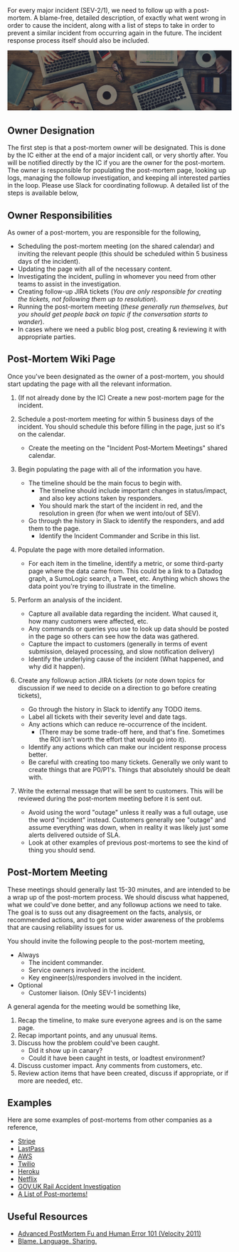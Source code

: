 For every major incident (SEV-2/1), we need to follow up with a post-mortem. A blame-free, detailed description, of exactly what went wrong in order to cause the incident, along with a list of steps to take in order to prevent a similar incident from occurring again in the future. The incident response process itself should also be included.

![Post-Mortem](../assets/img/headers/pagerduty_post_mortem.jpg)

## Owner Designation
The first step is that a post-mortem owner will be designated. This is done by the IC either at the end of a major incident call, or very shortly after. You will be notified directly by the IC if you are the owner for the post-mortem. The owner is responsible for populating the post-mortem page, looking up logs, managing the followup investigation, and keeping all interested parties in the loop. Please use Slack for coordinating followup. A detailed list of the steps is available below,

## Owner Responsibilities
As owner of a post-mortem, you are responsible for the following,

* Scheduling the post-mortem meeting (on the shared calendar) and inviting the relevant people (this should be scheduled within 5 business days of the incident).
* Updating the page with all of the necessary content.
* Investigating the incident, pulling in whomever you need from other teams to assist in the investigation.
* Creating follow-up JIRA tickets (_You are only responsible for creating the tickets, not following them up to resolution_).
* Running the post-mortem meeting (_these generally run themselves, but you should get people back on topic if the conversation starts to wander_).
* In cases where we need a public blog post, creating & reviewing it with appropriate parties.

## Post-Mortem Wiki Page
Once you've been designated as the owner of a post-mortem, you should start updating the page with all the relevant information.

1. (If not already done by the IC) Create a new post-mortem page for the incident.

1. Schedule a post-mortem meeting for within 5 business days of the incident. You should schedule this before filling in the page, just so it's on the calendar.
    * Create the meeting on the "Incident Post-Mortem Meetings" shared calendar.

1. Begin populating the page with all of the information you have.
    * The timeline should be the main focus to begin with.
        * The timeline should include important changes in status/impact, and also key actions taken by responders.
        * You should mark the start of the incident in red, and the resolution in green (for when we went into/out of SEV).
    * Go through the history in Slack to identify the responders, and add them to the page.
        * Identify the Incident Commander and Scribe in this list.

1. Populate the page with more detailed information.
    * For each item in the timeline, identify a metric, or some third-party page where the data came from. This could be a link to a Datadog graph, a SumoLogic search, a Tweet, etc. Anything which shows the data point you're trying to illustrate in the timeline.

1. Perform an analysis of the incident.
    * Capture all available data regarding the incident. What caused it, how many customers were affected, etc.
    * Any commands or queries you use to look up data should be posted in the page so others can see how the data was gathered.
    * Capture the impact to customers (generally in terms of event submission, delayed processing, and slow notification delivery)
    * Identify the underlying cause of the incident (What happened, and why did it happen).

1. Create any followup action JIRA tickets (or note down topics for discussion if we need to decide on a direction to go before creating tickets),
    * Go through the history in Slack to identify any TODO items.
    * Label all tickets with their severity level and date tags.
    * Any actions which can reduce re-occurrence of the incident.
        * (There may be some trade-off here, and that's fine. Sometimes the ROI isn't worth the effort that would go into it).
    * Identify any actions which can make our incident response process better.
    * Be careful with creating too many tickets. Generally we only want to create things that are P0/P1's. Things that absolutely should be dealt with.

1. Write the external message that will be sent to customers. This will be reviewed during the post-mortem meeting before it is sent out.
    * Avoid using the word "outage" unless it really was a full outage, use the word "incident" instead. Customers generally see "outage" and assume everything was down, when in reality it was likely just some alerts delivered outside of SLA.
    * Look at other examples of previous post-mortems to see the kind of thing you should send.

## Post-Mortem Meeting
These meetings should generally last 15-30 minutes, and are intended to be a wrap up of the post-mortem process. We should discuss what happened, what we could've done better, and any followup actions we need to take. The goal is to suss out any disagreement on the facts, analysis, or recommended actions, and to get some wider awareness of the problems that are causing reliability issues for us.

You should invite the following people to the post-mortem meeting,

* Always
    * The incident commander.
    * Service owners involved in the incident.
    * Key engineer(s)/responders involved in the incident.
* Optional
    * Customer liaison. (Only SEV-1 incidents)

A general agenda for the meeting would be something like,

1. Recap the timeline, to make sure everyone agrees and is on the same page.
1. Recap important points, and any unusual items.
1. Discuss how the problem could've been caught.
    * Did it show up in canary?
    * Could it have been caught in tests, or loadtest environment?
1. Discuss customer impact. Any comments from customers, etc.
1. Review action items that have been created, discuss if appropriate, or if more are needed, etc.

## Examples
Here are some examples of post-mortems from other companies as a reference,

* [Stripe](https://support.stripe.com/questions/outage-postmortem-2015-10-08-utc)
* [LastPass](https://blog.lastpass.com/2015/06/lastpass-security-notice.html/comment-page-2/)
* [AWS](https://aws.amazon.com/message/5467D2/)
* [Twilio](https://www.twilio.com/blog/2013/07/billing-incident-post-mortem-breakdown-analysis-and-root-cause.html)
* [Heroku](https://status.heroku.com/incidents/151)
* [Netflix](http://techblog.netflix.com/2012/10/post-mortem-of-october-222012-aws.html)
* [GOV.UK Rail Accident Investigation](https://www.gov.uk/government/publications/kyle-beck-safety-digest/near-miss-at-kyle-beck-3-august-2016)
* [A List of Post-mortems!](https://github.com/danluu/post-mortems)

## Useful Resources

* [Advanced PostMortem Fu and Human Error 101 (Velocity 2011)](http://www.slideshare.net/jallspaw/advanced-postmortem-fu-and-human-error-101-velocity-2011)
* [Blame. Language. Sharing.](http://fractio.nl/2015/10/30/blame-language-sharing/)
